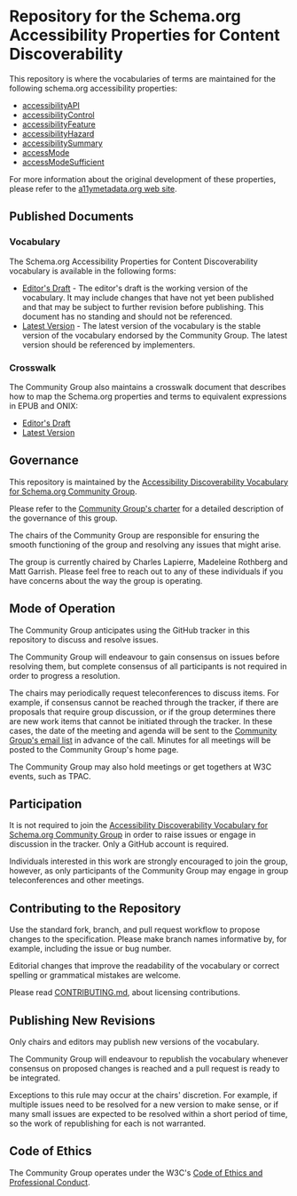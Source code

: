 
# Repository for the Schema.org Accessibility Properties for Content Discoverability

This repository is where the vocabularies of terms are maintained for the following schema.org accessibility properties:

- [accessibilityAPI](https://schema.org/accessibilityAPI)
- [accessibilityControl](https://schema.org/accessibilityControl)
- [accessibilityFeature](https://schema.org/accessibilityFeature)
- [accessibilityHazard](https://schema.org/accessibilityHazard)
- [accessibilitySummary](https://schema.org/accessibilitySummary)
- [accessMode](https://schema.org/accessMode)
- [accessModeSufficient](https://schema.org/accessModeSufficient)

For more information about the original development of these properties, please refer to the [a11ymetadata.org web site](http://www.a11ymetadata.org/about/).

## Published Documents

### Vocabulary

The Schema.org Accessibility Properties for Content Discoverability vocabulary is available in the following forms:

- [Editor's Draft](https://w3c.github.io/a11y-discov-vocab/) - The editor's draft is the working version of the vocabulary. It may include changes that have not yet been published and that may be subject to further revision before publishing. This document has no standing and should not be referenced.
- [Latest Version](https://www.w3.org/2021/a11y-discov-vocab/latest/) - The latest version of the vocabulary is the stable version of the vocabulary endorsed by the Community Group. The latest version should be referenced by implementers.

### Crosswalk

The Community Group also maintains a crosswalk document that describes how to map the Schema.org properties and terms to equivalent expressions in EPUB and ONIX:

- [Editor's Draft](https://w3c.github.io/a11y-discov-vocab/latest/crosswalk)
- [Latest Version](https://w3c.github.io/a11y-discov-vocab/crosswalk/)

## Governance

This repository is maintained by the [Accessibility Discoverability Vocabulary for Schema.org Community Group](https://www.w3.org/community/a11y-discov-vocab/).

Please refer to the [Community Group's charter](https://github.com/w3c/a11y-discov-vocab/wiki/Community-Group-Charter) for a detailed description of the governance of this group.

The chairs of the Community Group are responsible for ensuring the smooth functioning of the group and resolving any issues that might arise.

The group is currently chaired by Charles Lapierre, Madeleine Rothberg and Matt Garrish. Please feel free to reach out to any of these individuals if you have concerns about the way the group is operating.

## Mode of Operation

The Community Group anticipates using the GitHub tracker in this repository to discuss and resolve issues.

The Community Group will endeavour to gain consensus on issues before resolving them, but complete consensus of all participants is not required in order to progress a resolution.

The chairs may periodically request teleconferences to discuss items. For example, if consensus cannot be reached through the tracker, if there are proposals that require group discussion, or if the group determines there are new work items that cannot be initiated through the tracker. In these cases, the date of the meeting and agenda will be sent to the [Community Group's email list](https://lists.w3.org/Archives/Public/public-a11y-discov-vocab/) in advance of the call. Minutes for all meetings will be posted to the Community Group's home page.

The Community Group may also hold meetings or get togethers at W3C events, such as TPAC.

## Participation

It is not required to join the [Accessibility Discoverability Vocabulary for Schema.org Community Group](https://www.w3.org/community/a11y-discov-vocab/) in order to raise issues or engage in discussion in the tracker. Only a GitHub account is required.

Individuals interested in this work are strongly encouraged to join the group, however, as only participants of the Community Group may engage in group teleconferences and other meetings.

## Contributing to the Repository

Use the standard fork, branch, and pull request workflow to propose changes to the specification. Please make branch names informative by, for example, including the issue or bug number.

Editorial changes that improve the readability of the vocabulary or correct spelling or grammatical mistakes are welcome.

Please read [CONTRIBUTING.md](CONTRIBUTING.md), about licensing contributions.

## Publishing New Revisions

Only chairs and editors may publish new versions of the vocabulary.

The Community Group will endeavour to republish the vocabulary whenever consensus on proposed changes is reached and a pull request is ready to be integrated.

Exceptions to this rule may occur at the chairs' discretion. For example, if multiple issues need to be resolved for a new version to make sense, or if many small issues are expected to be resolved within a short period of time, so the work of republishing for each is not warranted.

## Code of Ethics

The Community Group operates under the W3C's [Code of Ethics and Professional Conduct](https://www.w3.org/Consortium/cepc/).

